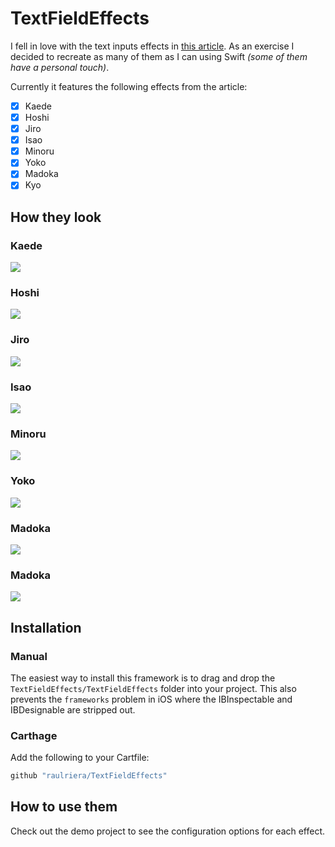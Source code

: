 # TextFieldEffects

I fell in love with the text inputs effects in [this article](http://tympanus.net/codrops/2015/01/08/inspiration-text-input-effects/). As an exercise I decided to recreate as many of them as I can using Swift *(some of them have a personal touch)*.

Currently it features the following effects from the article:

- [x] Kaede
- [x] Hoshi
- [x] Jiro
- [x] Isao
- [x] Minoru
- [x] Yoko
- [x] Madoka
- [x] Kyo

## How they look

### Kaede
<img src="https://raw.githubusercontent.com/raulriera/TextFieldEffects/master/Screenshots/Kaede.gif" />

### Hoshi
<img src="https://raw.githubusercontent.com/raulriera/TextFieldEffects/master/Screenshots/Hoshi.gif" />

### Jiro
<img src="https://raw.githubusercontent.com/raulriera/TextFieldEffects/master/Screenshots/Jiro.gif" />

### Isao
<img src="https://raw.githubusercontent.com/raulriera/TextFieldEffects/master/Screenshots/Isao.gif" />

### Minoru
<img src="https://raw.githubusercontent.com/raulriera/TextFieldEffects/master/Screenshots/Minoru.gif" />

### Yoko
<img src="https://raw.githubusercontent.com/raulriera/TextFieldEffects/master/Screenshots/Yoko.gif" />

### Madoka
<img src="https://raw.githubusercontent.com/raulriera/TextFieldEffects/master/Screenshots/Madoka.gif" />

### Madoka
<img src="https://raw.githubusercontent.com/raulriera/TextFieldEffects/master/Screenshots/Kyo.gif" />

## Installation

### Manual

The easiest way to install this framework is to drag and drop the `TextFieldEffects/TextFieldEffects` folder into your project. This also prevents the `frameworks` problem in iOS where the IBInspectable and IBDesignable are stripped out.

### Carthage

Add the following to your Cartfile:

``` ruby
github "raulriera/TextFieldEffects"
```


## How to use them

Check out the demo project to see the configuration options for each effect.

